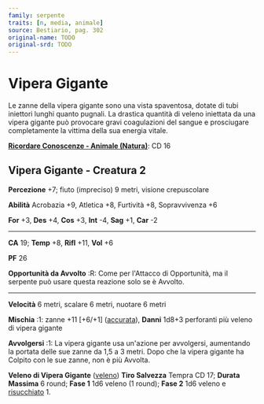 ```yaml
---
family: serpente
traits: [n, media, animale]
source: Bestiario, pag. 302
original-name: TODO
original-srd: TODO
---
```


# Vipera Gigante

Le zanne della vipera gigante sono una vista spaventosa, dotate di tubi
iniettori lunghi quanto pugnali. La drastica quantità di veleno iniettata da una
vipera gigante può provocare gravi coagulazioni del sangue e prosciugare
completamente la vittima della sua energia vitale.

**[Ricordare Conoscenze - Animale (Natura)](/azioni/ricordare-conoscenze)**: CD
16

## Vipera Gigante - Creatura 2

**Percezione** +7; fiuto (impreciso) 9 metri, visione crepuscolare

**Abilità** Acrobazia +9, Atletica +8, Furtività +8, Sopravvivenza +6

**For** +3, **Des** +4, **Cos** +3, **Int** -4, **Sag** +1, **Car** -2

---

**CA** 19; **Temp** +8, **Rifl** +11, **Vol** +6

**PF** 26

**Opportunità da Avvolto** :R: Come per l'Attacco di Opportunità, ma il serpente
può usare questa reazione solo se è Avvolto.

---

**Velocità** 6 metri, scalare 6 metri, nuotare 6 metri

**Mischia** :1: zanne +11 \[+6/+1] ([accurata](/tratti/accurata)), **Danni**
1d8+3 perforanti più veleno di vipera gigante

**Avvolgersi** :1: La vipera gigante usa un'azione per avvolgersi, aumentando la
portata delle sue zanne da 1,5 a 3 metri. Dopo che la vipera gigante ha Colpito
con le sue zanne, non è più Avvolta.

**Veleno di Vipera Gigante** ([veleno](/tratti/veleno)) **Tiro Salvezza** Tempra
CD 17; **Durata Massima** 6 round; **Fase 1** 1d6 veleno (1 round); **Fase 2**
1d6 veleno e [risucchiato](/condizioni/risucchiato) 1.
